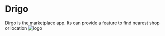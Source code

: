 # Drigo
Dirgo is the marketplace app. Its can provide a feature to find nearest shop or location
![logo](https://user-images.githubusercontent.com/51951413/198273642-0e8dbd14-120b-4792-91b0-b670d5db014f.png)
